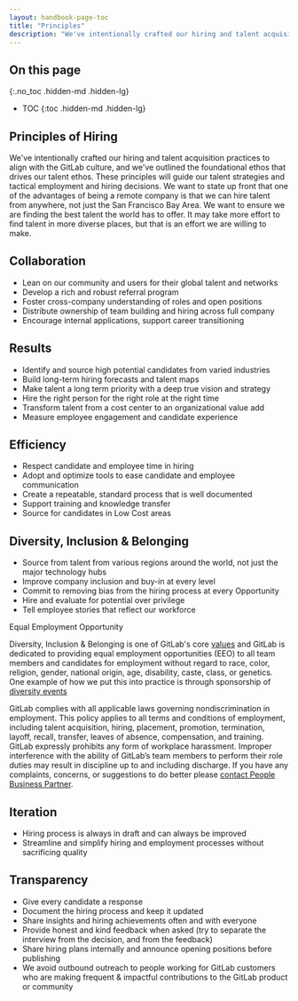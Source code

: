 ```yaml
---
layout: handbook-page-toc
title: "Principles"
description: "We've intentionally crafted our hiring and talent acquisition practices to align with the GitLab culture, and we've outlined the foundational ethos that drives our talent ethos."
---
```


## On this page
{:.no_toc .hidden-md .hidden-lg}

- TOC
{:toc .hidden-md .hidden-lg}

## Principles of Hiring

We've intentionally crafted our hiring and talent acquisition practices to align with the GitLab culture, and we've outlined the foundational ethos that drives our talent ethos. These principles will guide our talent strategies and tactical employment and hiring decisions. We want to state up front that one of the advantages of being a remote company is that we can hire talent from anywhere, not just the San Francisco Bay Area. We want to ensure we are finding the best talent the world has to offer. It may take more effort to find talent in more diverse places, but that is an effort we are willing to make.

## Collaboration

* Lean on our community and users for their global talent and networks
* Develop a rich and robust referral program
* Foster cross-company understanding of roles and open positions
* Distribute ownership of team building and hiring across full company
* Encourage internal applications, support career transitioning

## Results

* Identify and source high potential candidates from varied industries
* Build long-term hiring forecasts and talent maps
* Make talent a long term priority with a deep true vision and strategy
* Hire the right person for the right role at the right time
* Transform talent from a cost center to an organizational value add
* Measure employee engagement and candidate experience

## Efficiency
* Respect candidate and employee time in hiring
* Adopt and optimize tools to ease candidate and employee communication
* Create a repeatable, standard process that is well documented
* Support training and knowledge transfer
* Source for candidates in Low Cost areas

## Diversity, Inclusion & Belonging

* Source from talent from various regions around the world, not just the major technology hubs
* Improve company inclusion and buy-in at every level
* Commit to removing bias from the hiring process at every Opportunity
* Hire and evaluate for potential over privilege
* Tell employee stories that reflect our workforce

Equal Employment Opportunity

 Diversity, Inclusion & Belonging  is one of GitLab's core [values](/handbook/values/) and
 GitLab is dedicated to providing equal employment opportunities (EEO) to all team members
 and candidates for employment without regard to race, color, religion, gender,
 national origin, age, disability, caste, class, or genetics. One example of how we put this into practice
 is through sponsorship of [diversity events](/blog/2016/03/24/sponsorship-update/)

 GitLab complies with all applicable laws governing nondiscrimination in employment. This policy applies to all terms and conditions of employment, including talent acquisition, hiring, placement, promotion, termination, layoff, recall, transfer,
 leaves of absence, compensation, and training. GitLab expressly prohibits any form of workplace harassment.
 Improper interference with the ability of GitLab’s team members to perform their role duties
 may result in discipline up to and including discharge. If you have any complaints, concerns,
 or suggestions to do better please [contact People Business Partner](/handbook/people-group/#reach-peopleops).

## Iteration

* Hiring process is always in draft and can always be improved
* Streamline and simplify hiring and employment processes without sacrificing quality

## Transparency

* Give every candidate a response
* Document the hiring process and keep it updated
* Share insights and hiring achievements often and with everyone
* Provide honest and kind feedback when asked (try to separate the interview from the decision, and from the feedback)
* Share hiring plans internally and announce opening positions before publishing
* We avoid outbound outreach to people working for GitLab customers who are making frequent & impactful contributions to the GitLab product or community
